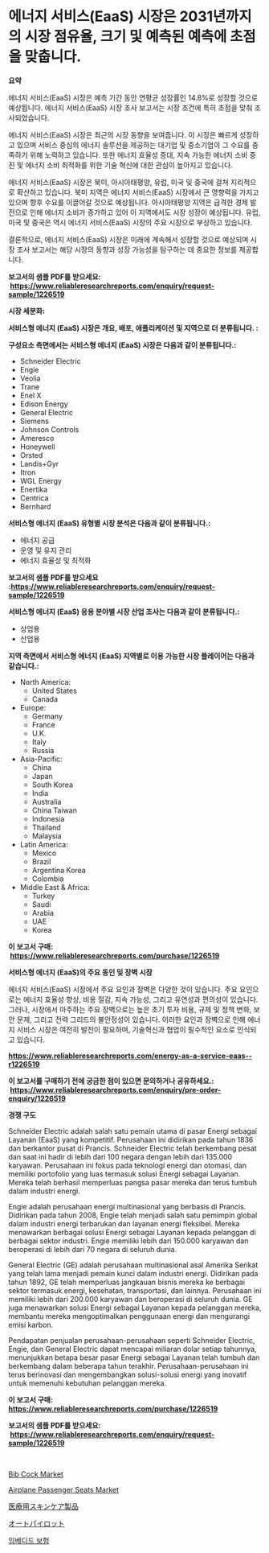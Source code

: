 <p><h1>에너지 서비스(EaaS) 시장은 2031년까지의 시장 점유율, 크기 및 예측된 예측에 초점을 맞춥니다.</h1></p><p><strong>요약</strong></p>
<p><p>에너지 서비스(EaaS) 시장은 예측 기간 동안 연평균 성장률인 14.8%로 성장할 것으로 예상됩니다. 에너지 서비스(EaaS) 시장 조사 보고서는 시장 조건에 특히 초점을 맞춰 조사되었습니다. </p><p>에너지 서비스(EaaS) 시장은 최근의 시장 동향을 보여줍니다. 이 시장은 빠르게 성장하고 있으며 서비스 중심의 에너지 솔루션을 제공하는 대기업 및 중소기업이 그 수요를 충족하기 위해 노력하고 있습니다. 또한 에너지 효율성 증대, 지속 가능한 에너지 소비 증진 및 에너지 소비 최적화를 위한 기술 혁신에 대한 관심이 높아지고 있습니다.</p><p>에너지 서비스(EaaS) 시장은 북미, 아시아태평양, 유럽, 미국 및 중국에 걸쳐 지리적으로 확산하고 있습니다. 북미 지역은 에너지 서비스(EaaS) 시장에서 큰 영향력을 가지고 있으며 향후 수요를 이끌어갈 것으로 예상됩니다. 아시아태평양 지역은 급격한 경제 발전으로 인해 에너지 소비가 증가하고 있어 이 지역에서도 시장 성장이 예상됩니다. 유럽, 미국 및 중국은 역시 에너지 서비스(EaaS) 시장의 주요 시장으로 부상하고 있습니다.</p><p>결론적으로, 에너지 서비스(EaaS) 시장은 미래에 계속해서 성장할 것으로 예상되며 시장 조사 보고서는 해당 시장의 동향과 성장 가능성을 탐구하는 데 중요한 정보를 제공합니다.</p></p>
<p><strong>보고서의 샘플 PDF를 받으세요: &nbsp;<a href="https://www.reliableresearchreports.com/enquiry/request-sample/1226519">https://www.reliableresearchreports.com/enquiry/request-sample/1226519</a></strong></p>
<p><strong>시장 세분화:</strong></p>
<p><strong> 서비스형 에너지 (EaaS) 시장은 개요, 배포, 애플리케이션 및 지역으로 더 분류됩니다. :</strong></p>
<p><strong>구성요소 측면에서는 서비스형 에너지 (EaaS) 시장은 다음과 같이 분류됩니다.:</strong></p>
<p><ul><li>Schneider Electric</li><li>Engie</li><li>Veolia</li><li>Trane</li><li>Enel X</li><li>Edison Energy</li><li>General Electric</li><li>Siemens</li><li>Johnson Controls</li><li>Ameresco</li><li>Honeywell</li><li>Orsted</li><li>Landis+Gyr</li><li>Itron</li><li>WGL Energy</li><li>Enertika</li><li>Centrica</li><li>Bernhard</li></ul></p>
<p><strong> 서비스형 에너지 (EaaS) 유형별 시장 분석은 다음과 같이 분류됩니다.:</strong></p>
<p><ul><li>에너지 공급</li><li>운영 및 유지 관리</li><li>에너지 효율성 및 최적화</li></ul></p>
<p><strong>보고서의 샘플 PDF를 받으세요 :<a href="https://www.reliableresearchreports.com/enquiry/request-sample/1226519">https://www.reliableresearchreports.com/enquiry/request-sample/1226519</a></strong></p>
<p><strong> 서비스형 에너지 (EaaS) 응용 분야별 시장 산업 조사는 다음과 같이 분류됩니다.:</strong></p>
<p><ul><li>상업용</li><li>산업용</li></ul></p>
<p><strong>지역 측면에서 서비스형 에너지 (EaaS) 지역별로 이용 가능한 시장 플레이어는 다음과 같습니다.:</strong></p>
<p><ul>
    <li>
        North America:
        <ul>
            <li>United States</li>
            <li>Canada</li>
        </ul>
    </li>
    <li>
        Europe:
        <ul>
            <li>Germany</li>
            <li>France</li>
            <li>U.K.</li>
            <li>Italy</li>
            <li>Russia</li>
        </ul>
    </li>
    <li>
        Asia-Pacific:
        <ul>
            <li>China</li>
            <li>Japan</li>
            <li>South Korea</li>
            <li>India</li>
            <li>Australia</li>
            <li>China Taiwan</li>
            <li>Indonesia</li>
            <li>Thailand</li>
            <li>Malaysia</li>
        </ul>
    </li>
    <li>
        Latin America:
        <ul>
            <li>Mexico</li>
            <li>Brazil</li>
            <li>Argentina Korea</li>
            <li>Colombia</li>
        </ul>
    </li>
    <li>
        Middle East & Africa:
        <ul>
            <li>Turkey</li>
            <li>Saudi</li>
            <li>Arabia</li>
            <li>UAE</li>
            <li>Korea</li>
        </ul>
    </li>
    </ul></p>
<p><strong>이 보고서 구매: &nbsp;<a href="https://www.reliableresearchreports.com/purchase/1226519">https://www.reliableresearchreports.com/purchase/1226519</a></strong></p>
<p><strong>서비스형 에너지 (EaaS)의 주요 동인 및 장벽 시장</strong></p>
<p><p>에너지 서비스(EaaS) 시장에서 주요 요인과 장벽은 다양한 것이 있습니다. 주요 요인으로는 에너지 효율성 향상, 비용 절감, 지속 가능성, 그리고 유연성과 편의성이 있습니다. 그러나, 시장에서 마주하는 주요 장벽으로는 높은 초기 투자 비용, 규제 및 정책 변화, 보안 문제, 그리고 전력 그리드의 불안정성이 있습니다. 이러한 요인과 장벽으로 인해 에너지 서비스 시장은 여전히 발전이 필요하며, 기술혁신과 협업이 필수적인 요소로 인식되고 있습니다.</p></p>
<p><strong><a href="https://www.reliableresearchreports.com/energy-as-a-service-eaas--r1226519">https://www.reliableresearchreports.com/energy-as-a-service-eaas--r1226519</a></strong></p>
<p><strong>이 보고서를 구매하기 전에 궁금한 점이 있으면 문의하거나 공유하세요.: &nbsp;<a href="https://www.reliableresearchreports.com/enquiry/pre-order-enquiry/1226519">https://www.reliableresearchreports.com/enquiry/pre-order-enquiry/1226519</a></strong></p>
<p><strong>경쟁 구도</strong></p>
<p><p>Schneider Electric adalah salah satu pemain utama di pasar Energi sebagai Layanan (EaaS) yang kompetitif. Perusahaan ini didirikan pada tahun 1836 dan berkantor pusat di Prancis. Schneider Electric telah berkembang pesat dan saat ini hadir di lebih dari 100 negara dengan lebih dari 135.000 karyawan. Perusahaan ini fokus pada teknologi energi dan otomasi, dan memiliki portofolio yang luas termasuk solusi Energi sebagai Layanan. Mereka telah berhasil memperluas pangsa pasar mereka dan terus tumbuh dalam industri energi.</p><p>Engie adalah perusahaan energi multinasional yang berbasis di Prancis. Didirikan pada tahun 2008, Engie telah menjadi salah satu pemimpin global dalam industri energi terbarukan dan layanan energi fleksibel. Mereka menawarkan berbagai solusi Energi sebagai Layanan kepada pelanggan di berbagai sektor industri. Engie memiliki lebih dari 150.000 karyawan dan beroperasi di lebih dari 70 negara di seluruh dunia.</p><p>General Electric (GE) adalah perusahaan multinasional asal Amerika Serikat yang telah lama menjadi pemain kunci dalam industri energi. Didirikan pada tahun 1892, GE telah memperluas jangkauan bisnis mereka ke berbagai sektor termasuk energi, kesehatan, transportasi, dan lainnya. Perusahaan ini memiliki lebih dari 200.000 karyawan dan beroperasi di seluruh dunia. GE juga menawarkan solusi Energi sebagai Layanan kepada pelanggan mereka, membantu mereka mengoptimalkan penggunaan energi dan mengurangi emisi karbon.</p><p>Pendapatan penjualan perusahaan-perusahaan seperti Schneider Electric, Engie, dan General Electric dapat mencapai miliaran dolar setiap tahunnya, menunjukkan betapa besar pasar Energi sebagai Layanan telah tumbuh dan berkembang dalam beberapa tahun terakhir. Perusahaan-perusahaan ini terus berinovasi dan mengembangkan solusi-solusi energi yang inovatif untuk memenuhi kebutuhan pelanggan mereka.</p></p>
<p><strong>이 보고서 구매: &nbsp; <a href="https://www.reliableresearchreports.com/purchase/1226519">https://www.reliableresearchreports.com/purchase/1226519</a></strong></p>
<p><strong>보고서의 샘플 PDF를 받으세요: &nbsp;<a href="https://www.reliableresearchreports.com/enquiry/request-sample/1226519">https://www.reliableresearchreports.com/enquiry/request-sample/1226519</a></strong><strong></strong></p>
<p>&nbsp;</p>
<p><p><a href="https://github.com/brenzgnarento/Market-Research-Report-List-2/blob/main/bib-cock-market.md">Bib Cock Market</a></p><p><a href="https://github.com/jerrycopelandthomaswsqd8q/Market-Research-Report-List-2/blob/main/airplane-passenger-seats-market.md">Airplane Passenger Seats Market</a></p><p><a href="https://medium.com/@diegomoen2016/%E5%8C%BB%E7%99%82%E7%94%A8%E3%82%B9%E3%82%AD%E3%83%B3%E3%82%B1%E3%82%A2%E8%A3%BD%E5%93%81%E5%B8%82%E5%A0%B4%E3%81%AE%E3%83%88%E3%83%AC%E3%83%B3%E3%83%89%E3%81%A8%E5%B8%82%E5%A0%B4%E5%88%86%E6%9E%90%E3%81%AF-2024%E5%B9%B4%E3%81%8B%E3%82%892031%E5%B9%B4%E3%81%BE%E3%81%A7%E3%81%AE%E6%9C%9F%E9%96%93%E3%81%AB%E4%BA%88%E6%B8%AC%E3%81%95%E3%82%8C%E3%81%A6%E3%81%84%E3%81%BE%E3%81%99-e7cfdc5ef34d">医療用スキンケア製品</a></p><p><a href="https://medium.com/@kyaorris56456/%E3%82%AA%E3%83%BC%E3%83%88%E3%83%91%E3%82%A4%E3%83%AD%E3%83%83%E3%83%88%E5%B8%82%E5%A0%B4%E3%81%AE%E8%A6%8F%E6%A8%A1-%E5%B8%82%E5%A0%B4%E3%81%AE%E5%B1%95%E6%9C%9B%E3%81%A8%E5%B8%82%E5%A0%B4%E4%BA%88%E6%B8%AC-2024%E5%B9%B4%E3%81%8B%E3%82%892031%E5%B9%B4%E3%81%BE%E3%81%A7-93e6ef36eb9c">オートパイロット</a></p><p><a href="https://medium.com/@bricebeahan2023/%EB%82%B4%EC%9E%A5-%EB%B3%B4%ED%97%98-%EC%8B%9C%EC%9E%A5-%EA%B7%9C%EB%AA%A8-%EB%B0%8F-%EC%8B%9C%EC%9E%A5-%EB%8F%99%ED%96%A5-%EC%A0%84%EC%B2%B4-%EC%82%B0%EC%97%85-%EA%B0%9C%EC%9A%94-2024%EB%85%84%EB%B6%80%ED%84%B0-2031%EB%85%84%EA%B9%8C%EC%A7%80-51476da2b0c6">임베디드 보험</a></p></p>